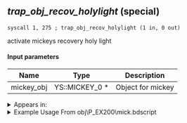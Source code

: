 ## *trap_obj_recov_holylight* (special)

`syscall 1, 275 ; trap_obj_recov_holylight (1 in, 0 out)`

activate mickeys recovery holy light

#### Input parameters
| Name | Type | Description
|------|------|------------
| mickey_obj   | YS::MICKEY_0 *   | Object for mickey




<details>
	<summary>Appears in:</summary>
| filename | Entity (obj)
|----------|-------------
| obj\P_EX200\mick.bdscript       | ((P) Micky (hood))          
| obj\P_EX220\mick.bdscript       | ((P) Mickey)          

</details>

<details>
	<summary>Example Usage From obj\P_EX200\mick.bdscript</summary>
```plaintext
L1677:
 popToSp 0
 pushImmf 30
 gosub 4, L1712
 pushFromPSpVal 0
 pushImm 7
 pushFromFSpVal 48
 gosub 4, L510
 memcpyToSp 16, 16
 pushFromPSp 16
 pushImm 1
 pushImm 0
 syscall 1, 149 ; trap_obj_effect_start_bind_other (5 in, 1 out)
 drop 
 pushFromPSpVal 0
 syscall 1, 275 ; trap_obj_recov_holylight (1 in, 0 out)
 ret
```
</details>

